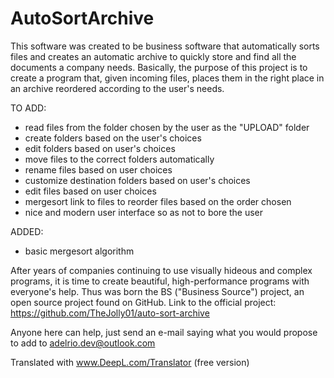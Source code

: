 # AutoSortArchive
This software was created to be business software that automatically sorts files and creates an automatic archive to quickly store and find all the documents a company needs.
Basically, the purpose of this project is to create a program that, given incoming files, places them in the right place in an archive reordered according to the user's needs.

TO ADD:
- read files from the folder chosen by the user as the "UPLOAD" folder
- create folders based on the user's choices
- edit folders based on user's choices 
- move files to the correct folders automatically
- rename files based on user choices
- customize destination folders based on user's choices
- edit files based on user choices
- mergesort link to files to reorder files based on the order chosen
- nice and modern user interface so as not to bore the user

ADDED:
- basic mergesort algorithm

After years of companies continuing to use visually hideous and complex programs, it is time to create beautiful, high-performance programs with everyone's help. Thus was born the BS ("Business Source") project, an open source project found on GitHub.
Link to the official project: https://github.com/TheJolly01/auto-sort-archive

Anyone here can help, just send an e-mail saying what you would propose to add to adelrio.dev@outlook.com 

Translated with www.DeepL.com/Translator (free version)
